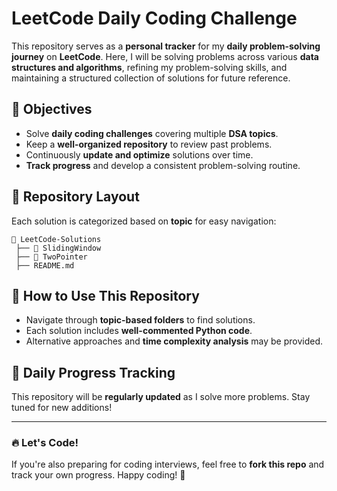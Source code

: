 # LeetCode Daily Coding Challenge

This repository serves as a **personal tracker** for my **daily problem-solving journey** on **LeetCode**. Here, I will be solving problems across various **data structures and algorithms**, refining my problem-solving skills, and maintaining a structured collection of solutions for future reference.

## 🎯 Objectives
- Solve **daily coding challenges** covering multiple **DSA topics**.
- Keep a **well-organized repository** to review past problems.
- Continuously **update and optimize** solutions over time.
- **Track progress** and develop a consistent problem-solving routine.

## 📁 Repository Layout
Each solution is categorized based on **topic** for easy navigation:

```
📂 LeetCode-Solutions  
 ├── 📂 SlidingWindow  
 ├── 📂 TwoPointer  
 ├── README.md  
```

## 🚀 How to Use This Repository
- Navigate through **topic-based folders** to find solutions.
- Each solution includes **well-commented Python code**.
- Alternative approaches and **time complexity analysis** may be provided.

## 📆 Daily Progress Tracking
This repository will be **regularly updated** as I solve more problems. Stay tuned for new additions!

---

### 🔥 Let's Code!
If you're also preparing for coding interviews, feel free to **fork this repo** and track your own progress. Happy coding! 🚀

